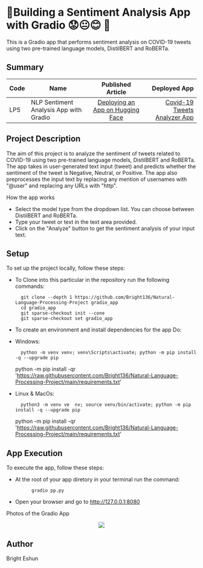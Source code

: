 #  🚀Building a Sentiment Analysis App with Gradio 😟😐😊 🚀
This is a Gradio app that performs sentiment analysis on COVID-19 tweets using two pre-trained language models, DistilBERT and RoBERTa.

## Summary
| Code      | Name        | Published Article |  Deployed App |
|-----------|-------------|:-------------:|------:|
| LP5 | NLP Sentiment Analysis App with Gradio |  [Deploying an App on Hugging Face](https://medium.com/@brighteshun/deploying-a-sentiement-analysis-app-on-huggingface-faeb43954905) | [Covid-19 Tweets Analyzer App](https://huggingface.co/spaces/bright1/sentiment-analysis-app-gradio) |

			
## Project Description
The aim of this project is to analyze the sentiment of tweets related to COVID-19 using two pre-trained language models, DistilBERT and RoBERTa. The app takes in user-generated text input (tweet) and predicts whether the sentiment of the tweet is Negative, Neutral, or Positive. The app also preprocesses the input text by replacing any mention of usernames with "@user" and replacing any URLs with "http".

How the app works

- Select the model type from the dropdown list. You can choose between DistilBERT and RoBERTa.
- Type your tweet or text in the text area provided.
- Click on the "Analyze" button to get the sentiment analysis of your input text.

## Setup
To set up the project locally, follow these steps:

- To Clone into this particular in the repository run the following commands:
        
        git clone --depth 1 https://github.com/Bright136/Natural-Language-Processing-Project gradio_app 
        cd gradio_app
        git sparse-checkout init --cone 
        git sparse-checkout set gradio_app


- To create an environment and install dependencies for the app
Do:
- Windows:

        python -m venv venv; venv\Scripts\activate; python -m pip install -q --upgrade pip
	python -m pip install -qr 'https://raw.githubusercontent.com/Bright136/Natural-Language-Processing-Project/main/requirements.txt'  

- Linux & MacOs:

        python3 -m venv ve  nv; source venv/bin/activate; python -m pip install -q --upgrade pip 
	python -m pip install -qr 'https://raw.githubusercontent.com/Bright136/Natural-Language-Processing-Project/main/requirements.txt'


## App Execution
To execute the app, follow these steps:

- At the root of your app diretory  in your terminal
run the command: 


            gradio pp.py

- Open your browser and go to http://127.0.0.1:8080

<span>Photos of the Gradio App</span>

<div align='center'> 
    <img src="https://drive.google.com/uc?export=view&id=1Qk9j4V5NGoZlraE5VJS51L6n5m_RoFZQ"/>

</div>

## Author
Bright Eshun
